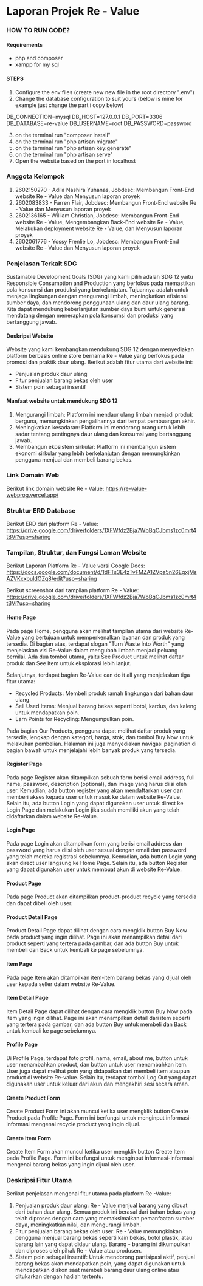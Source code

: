 # Laporan Projek Re - Value

### HOW TO RUN CODE?
#### Requirements

-   php and composer
-   xampp for my sql

#### STEPS

1. Configure the env files (create new new file in the root directory ".env")
2. Change the database configuration to suit yours (below is mine for example just change the part i copy below)

DB_CONNECTION=mysql
DB_HOST=127.0.0.1
DB_PORT=3306
DB_DATABASE=re-value
DB_USERNAME=root
DB_PASSWORD=password

3. on the terminal run "composer install"
4. on the terminal run "php artisan migrate"
5. on the terminal run "php artisan key:generate"
6. on the terminal run "php artisan serve"
7. Open the website based on the port in localhost

### Anggota Kelompok
1. 2602150270 - Adila Nashira Yuhanas, Jobdesc: Membangun Front-End website Re - Value dan Menyusun laporan proyek
2. 2602083833 - Farren Flair, Jobdesc: Membangun Front-End website Re - Value dan Menyusun laporan proyek
3. 2602136165 - William Christian, Jobdesc: Membangun Front-End website Re - Value, Mengembangkan Back-End website Re - Value, Melakukan deployment website Re - Value, dan Menyusun laporan proyek
4. 2602061776 - Yossy Frenlie Lo, Jobdesc: Membangun Front-End website Re - Value dan Menyusun laporan proyek

### Penjelasan Terkait SDG
Sustainable Development Goals (SDG) yang kami pilih adalah SDG 12 yaitu Responsible Consumption and Production yang berfokus pada memastikan pola konsumsi dan produksi yang berkelanjutan. Tujuannya adalah untuk menjaga lingkungan dengan mengurangi limbah, meningkatkan efisiensi sumber daya, dan mendorong penggunaan ulang dan daur ulang barang. Kita dapat mendukung keberlanjutan sumber daya bumi untuk generasi mendatang dengan menerapkan pola konsumsi dan produksi yang bertanggung jawab.

#### Deskripsi Website
Website yang kami kembangkan mendukung SDG 12 dengan menyediakan platform berbasis online store bernama Re - Value yang berfokus pada promosi dan praktik daur ulang. Berikut adalah fitur utama dari website ini:
- Penjualan produk daur ulang
- Fitur penjualan barang bekas oleh user
- Sistem poin sebagai insentif

#### Manfaat website untuk mendukung SDG 12
1. Mengurangi limbah: Platform ini mendaur ulang limbah menjadi produk berguna, memungkinkan pengalihannya dari tempat pembuangan akhir.
2. Meningkatkan kesadaran: Platform ini mendorong orang untuk lebih sadar tentang pentingnya daur ulang dan konsumsi yang bertanggung jawab.
3. Membangun ekosistem sirkular: Platform ini membangun sistem ekonomi sirkular yang lebih berkelanjutan dengan memungkinkan pengguna menjual dan membeli barang bekas.

### Link Domain Web
Berikut link domain website Re - Value:
https://re-value-webprog.vercel.app/ 

### Struktur ERD Database
Berikut ERD dari platform Re - Value: 
https://drive.google.com/drive/folders/1XFWfdz2Bja7WbBqCJbms1zc0mrt4tBVi?usp=sharing

### Tampilan, Struktur, dan Fungsi Laman Website
Berikut Laporan Platform Re - Value versi Google Docs: 
https://docs.google.com/document/d/1dFTs3E4zTvFMZA1ZVpa5n26EgxjMsAZVKxxbuIdOZq8/edit?usp=sharing

Berikut screenshot dari tampilan platform Re - Value: 
https://drive.google.com/drive/folders/1XFWfdz2Bja7WbBqCJbms1zc0mrt4tBVi?usp=sharing

#### Home Page
Pada page Home, pengguna akan melihat tampilan utama dari website Re-Value yang bertujuan untuk memperkenalkan layanan dan produk yang tersedia. Di bagian atas, terdapat slogan "Turn Waste Into Worth" yang menjelaskan visi Re-Value dalam mengubah limbah menjadi peluang bernilai. Ada dua tombol utama, yaitu See Product untuk melihat daftar produk dan See Item untuk eksplorasi lebih lanjut.

Selanjutnya, terdapat bagian Re-Value can do it all yang menjelaskan tiga fitur utama:
- Recycled Products: Membeli produk ramah lingkungan dari bahan daur ulang.
- Sell Used Items: Menjual barang bekas seperti botol, kardus, dan kaleng untuk mendapatkan poin.
- Earn Points for Recycling: Mengumpulkan poin.

Pada bagian Our Products, pengguna dapat melihat daftar produk yang tersedia, lengkap dengan kategori, harga, stok, dan tombol Buy Now untuk melakukan pembelian. Halaman ini juga menyediakan navigasi pagination di bagian bawah untuk menjelajahi lebih banyak produk yang tersedia.

#### Register Page
Pada page Register akan ditampilkan sebuah form berisi email address, full name, password, description (optional), dan image yang harus diisi oleh user. Kemudian, ada button register yang akan mendaftarkan user dan memberi akses kepada user untuk masuk ke dalam website Re-Value. Selain itu, ada button Login yang dapat digunakan user untuk direct ke Login Page dan melakukan Login jika sudah memiliki akun yang telah didaftarkan dalam website Re-Value.

#### Login Page
Pada page Login akan ditampilkan form yang berisi email address dan password yang harus diisi oleh user sesuai dengan email dan password yang telah mereka registrasi sebelumnya. Kemudian, ada button Login yang akan direct user langsung ke Home Page. Selain itu, ada button Register yang dapat digunakan user untuk membuat akun di website Re-Value.

#### Product Page
Pada page Product akan ditampilkan product-product recycle yang tersedia dan dapat dibeli oleh user.

#### Product Detail Page
Product Detail Page dapat dilihat dengan cara mengklik button Buy Now pada product yang ingin dilihat. Page ini akan menampilkan detail dari product seperti yang tertera pada gambar, dan ada button Buy untuk membeli dan Back untuk kembali ke page sebelumnya.

#### Item Page
Pada page Item akan ditampilkan item-item barang bekas yang dijual oleh user kepada seller dalam website Re-Value.

#### Item Detail Page
Item Detail Page dapat dilihat dengan cara mengklik button Buy Now pada item yang ingin dilihat. Page ini akan menampilkan detail dari item seperti yang tertera pada gambar, dan ada button Buy untuk membeli dan Back untuk kembali ke page sebelumnya.

#### Profile Page
Di Profile Page, terdapat foto profil, nama, email, about me, button untuk user menambahkan product, dan button untuk user menambahkan item. User juga dapat melihat poin yang didapatkan dari membeli item ataupun product di website Re-value. Selain itu, terdapat tombol Log Out yang dapat digunakan user untuk keluar dari akun dan mengakhiri sesi secara aman.

#### Create Product Form
Create Product Form ini akan muncul ketika user mengklik button Create Product pada Profile Page. Form ini berfungsi untuk menginput informasi-informasi mengenai recycle product yang ingin dijual.  

#### Create Item Form
Create Item Form akan muncul ketika user mengklik button Create Item pada Profile Page. Form ini berfungsi untuk menginput informasi-informasi mengenai barang bekas yang ingin dijual oleh user.


### Deskripsi Fitur Utama
Berikut penjelasan mengenai fitur utama pada platform Re -Value:
1. Penjualan produk daur ulang: Re - Value menjual barang yang dibuat dari bahan daur ulang. Semua produk ini berasal dari bahan bekas yang telah diproses dengan cara yang memaksimalkan pemanfaatan sumber daya, meningkatkan nilai, dan mengurangi limbah.
2. Fitur penjualan barang bekas oleh user: Re - Value memungkinkan pengguna menjual barang bekas seperti kain bekas, botol plastik, atau barang lain yang dapat didaur ulang. Barang - barang ini dikumpulkan dan diproses oleh pihak Re - Value atau produsen.
3. Sistem poin sebagai insentif: Untuk mendorong partisipasi aktif, penjual barang bekas akan mendapatkan poin, yang dapat digunakan untuk mendapatkan diskon saat membeli barang daur ulang online atau ditukarkan dengan hadiah tertentu.


